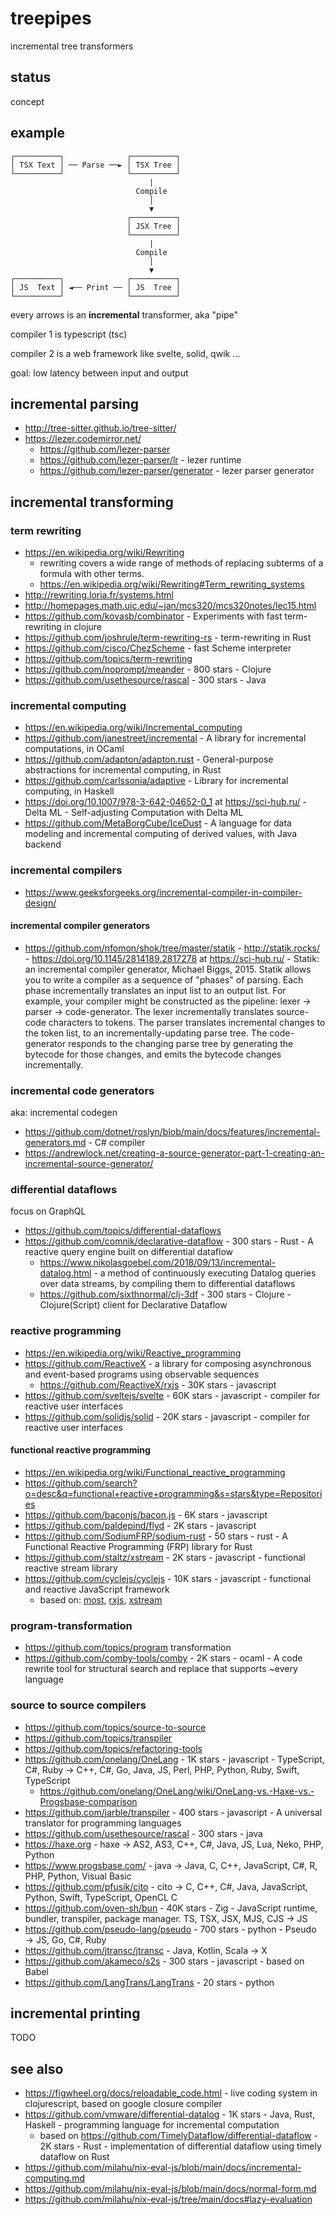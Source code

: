 # treepipes

incremental tree transformers

## status

concept

## example

```
┌──────────┐              ┌──────────┐
│ TSX Text │ ── Parse ──► │ TSX Tree │
└──────────┘              └──────────┘
                               |
                            Compile
                               │
                               ▼
                          ┌──────────┐
                          │ JSX Tree │
                          └──────────┘
                               |
                            Compile
                               │
                               ▼
┌──────────┐              ┌──────────┐
│ JS  Text │ ◄── Print ── │ JS  Tree │
└──────────┘              └──────────┘
```

every arrows is an **incremental** transformer, aka "pipe"

compiler 1 is typescript (tsc)

compiler 2 is a web framework like svelte, solid, qwik ...

goal: low latency between input and output

## incremental parsing

- http://tree-sitter.github.io/tree-sitter/
- https://lezer.codemirror.net/
  - https://github.com/lezer-parser
  - https://github.com/lezer-parser/lr - lezer runtime
  - https://github.com/lezer-parser/generator - lezer parser generator

## incremental transforming

### term rewriting

- https://en.wikipedia.org/wiki/Rewriting
  - rewriting covers a wide range of methods of replacing subterms of a formula with other terms.
  - https://en.wikipedia.org/wiki/Rewriting#Term_rewriting_systems
- http://rewriting.loria.fr/systems.html
- http://homepages.math.uic.edu/~jan/mcs320/mcs320notes/lec15.html
- https://github.com/kovasb/combinator - Experiments with fast term-rewriting in clojure
- https://github.com/joshrule/term-rewriting-rs - term-rewriting in Rust
- https://github.com/cisco/ChezScheme - fast Scheme interpreter
- https://github.com/topics/term-rewriting
- https://github.com/noprompt/meander - 800 stars - Clojure
- https://github.com/usethesource/rascal - 300 stars - Java

### incremental computing

- https://en.wikipedia.org/wiki/Incremental_computing
- https://github.com/janestreet/incremental - A library for incremental computations, in OCaml
- https://github.com/adapton/adapton.rust - General-purpose abstractions for incremental computing, in Rust
- https://github.com/carlssonia/adaptive - Library for incremental computing, in Haskell
- https://doi.org/10.1007/978-3-642-04652-0_1 at https://sci-hub.ru/ - Delta ML - Self-adjusting Computation with Delta ML
- https://github.com/MetaBorgCube/IceDust - A language for data modeling and incremental computing of derived values, with Java backend

### incremental compilers

- https://www.geeksforgeeks.org/incremental-compiler-in-compiler-design/

#### incremental compiler generators

- https://github.com/nfomon/shok/tree/master/statik - http://statik.rocks/ - https://doi.org/10.1145/2814189.2817278 at https://sci-hub.ru/ - Statik: an incremental compiler generator, Michael Biggs, 2015. Statik allows you to write a compiler as a sequence of "phases" of parsing. Each phase incrementally translates an input list to an output list. For example, your compiler might be constructed as the pipeline: lexer -> parser -> code-generator. The lexer incrementally translates source-code characters to tokens. The parser translates incremental changes to the token list, to an incrementally-updating parse tree. The code-generator responds to the changing parse tree by generating the bytecode for those changes, and emits the bytecode changes incrementally.

### incremental code generators

aka: incremental codegen

- https://github.com/dotnet/roslyn/blob/main/docs/features/incremental-generators.md - C# compiler
- https://andrewlock.net/creating-a-source-generator-part-1-creating-an-incremental-source-generator/

### differential dataflows

focus on GraphQL

- https://github.com/topics/differential-dataflows
- https://github.com/comnik/declarative-dataflow - 300 stars - Rust - A reactive query engine built on differential dataflow
  - https://www.nikolasgoebel.com/2018/09/13/incremental-datalog.html - a method of continuously executing Datalog queries over data streams, by compiling them to differential dataflows
  - https://github.com/sixthnormal/clj-3df - 300 stars - Clojure - Clojure(Script) client for Declarative Dataflow

### reactive programming

- https://en.wikipedia.org/wiki/Reactive_programming
- https://github.com/ReactiveX - a library for composing asynchronous and event-based programs using observable sequences
  - https://github.com/ReactiveX/rxjs - 30K stars - javascript
- https://github.com/sveltejs/svelte - 60K stars - javascript - compiler for reactive user interfaces
- https://github.com/solidjs/solid - 20K stars - javascript - compiler for reactive user interfaces

#### functional reactive programming

- https://en.wikipedia.org/wiki/Functional_reactive_programming
- https://github.com/search?o=desc&q=functional+reactive+programming&s=stars&type=Repositories
- https://github.com/baconjs/bacon.js - 6K stars - javascript
- https://github.com/paldepind/flyd - 2K stars - javascript
- https://github.com/SodiumFRP/sodium-rust - 50 stars - rust - A Functional Reactive Programming (FRP) library for Rust
- https://github.com/staltz/xstream - 2K stars - javascript - functional reactive stream library
- https://github.com/cyclejs/cyclejs - 10K stars - javascript - functional and reactive JavaScript framework
  - based on: [most](https://github.com/cujojs/most), [rxjs](https://github.com/ReactiveX/rxjs), [xstream](https://github.com/staltz/xstream)
  
### program-transformation

- https://github.com/topics/program transformation
- https://github.com/comby-tools/comby - 2K stars - ocaml - A code rewrite tool for structural search and replace that supports ~every language

### source to source compilers

- https://github.com/topics/source-to-source
- https://github.com/topics/transpiler
- https://github.com/topics/refactoring-tools
- https://github.com/onelang/OneLang - 1K stars - javascript - TypeScript, C#, Ruby &rarr; C++, C#, Go, Java, JS, Perl, PHP, Python, Ruby, Swift, TypeScript
  - https://github.com/onelang/OneLang/wiki/OneLang-vs.-Haxe-vs.-Progsbase-comparison
- https://github.com/jarble/transpiler - 400 stars - javascript - A universal translator for programming languages
- https://github.com/usethesource/rascal - 300 stars - java
- https://haxe.org - haxe &rarr; AS2, AS3, C++, C#, Java, JS, Lua, Neko, PHP, Python	
- https://www.progsbase.com/ - java &rarr; Java, C, C++, JavaScript, C#, R, PHP, Python, Visual Basic
- https://github.com/pfusik/cito - cito &rarr; C, C++, C#, Java, JavaScript, Python, Swift, TypeScript, OpenCL C
- https://github.com/oven-sh/bun - 40K stars - Zig - JavaScript runtime, bundler, transpiler, package manager. TS, TSX, JSX, MJS, CJS &rarr; JS
- https://github.com/pseudo-lang/pseudo - 700 stars - python - Pseudo &rarr; JS, Go, C#, Ruby
- https://github.com/jtransc/jtransc - Java, Kotlin, Scala &rarr; X
- https://github.com/akameco/s2s - 300 stars - javascript - based on Babel
- https://github.com/LangTrans/LangTrans - 20 stars - python

## incremental printing

TODO

## see also

- https://figwheel.org/docs/reloadable_code.html - live coding system in clojurescript, based on google closure compiler
- https://github.com/vmware/differential-datalog - 1K stars - Java, Rust, Haskell - programming language for incremental computation
  - based on https://github.com/TimelyDataflow/differential-dataflow - 2K stars - Rust - implementation of differential dataflow using timely dataflow on Rust
- https://github.com/milahu/nix-eval-js/blob/main/docs/incremental-computing.md
- https://github.com/milahu/nix-eval-js/blob/main/docs/normal-form.md
- https://github.com/milahu/nix-eval-js/tree/main/docs#lazy-evaluation
